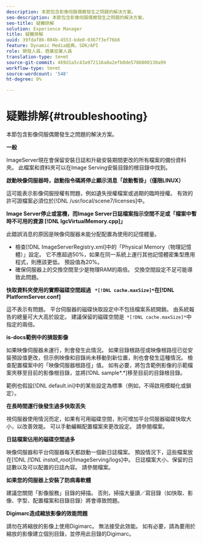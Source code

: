 ```yaml
---
description: 本節包含影像伺服偶爾發生之問題的解決方案。
seo-description: 本節包含影像伺服偶爾發生之問題的解決方案。
seo-title: 疑難排解
solution: Experience Manager
title: 疑難排解
uuid: 39fdaf86-004b-4553-bde0-0367f3ef76b8
feature: Dynamic Media經典，SDK/API
role: 開發人員，商業從業人員
translation-type: tm+mt
source-git-commit: 469d1a5c43a972116a8a2efb0de5708800130a99
workflow-type: tm+mt
source-wordcount: '548'
ht-degree: 0%

---
```



# 疑難排解{#troubleshooting}

本節包含影像伺服偶爾發生之問題的解決方案。

**一般**

ImageServer現在會保留安裝日誌和升級安裝期間更改的所有檔案的備份資料夾。 此檔案和資料夾可以在Image Serving安裝目錄的根目錄中找到。

**啟動映像伺服器時，啟動指令碼將停止顯示消息「啟動暫掛」（僅限LINUX）**

這可能表示影像伺服授權有問題，例如遺失授權檔案或過期的臨時授權。 有效的許可證檔案必須位於[!DNL /usr/local/scene7/licenses]中。

**Image Server停止或當機，而Image Server日誌檔案指示空間不足或「檔案中暫時不可用的資源 [!DNL IgcVirtualMemory.cpp]」**

此錯誤消息的原因是映像伺服器未能分配配置為使用的記憶體量。

* 檢查[!DNL ImageServerRegistry.xml]中的「Physical Memory（物理記憶體）」設定。 它不應超過50%，如果在同一系統上運行其他記憶體密集型應用程式，則應該更低。 預設值為20%。
* 確保伺服器上的交換空間至少是物理RAM的兩倍。 交換空間設定不足可能導致此問題。

**快取資料夾使用的實際磁碟空間超過 ` *[!DNL cache.maxSize]*`在[!DNL PlatformServer.conf]**

這不表示有問題。 平台伺服器的磁碟快取設定中不包括檔案系統開銷。 由系統報告的總量可大大高於設定。 建議保留的磁碟空間是` *[!DNL cache.maxSize]*`中指定的兩倍。

**is-docs範例中的損毀影像**

如果映像伺服器未運行，則會發生此情況。 如果目錄根路徑或映像根路徑已從安裝預設值更改，但示例映像和目錄尚未移動到新位置，則也會發生這種情況。 檢查配置檔案中的「映像伺服器根路徑」值。 如有必要，將包含範例影像的示範檔案夾移至目前的影像根目錄，並將[!DNL sample*.*]移至目前的目錄根目錄。

範例也假設[!DNL default.ini]中的某些設定為標準（例如，不得啟用模糊化或鎖定）。

**在長時間運行後發生過多快取丟失**

視伺服器使用情況而定，如果有可用磁碟空間，則可增加平台伺服器磁碟快取大小，以改善效能。 可以手動編輯配置檔案來更改設定。 請參閱檔案。

**日誌檔案佔用的磁碟空間過多**

映像伺服器和平台伺服器每天都啟動一個新日誌檔案。 預設情況下，這些檔案放在[!DNL *[!DNL install_root]*/ImageServing/logs]中。 日誌檔案大小、保留的日誌數以及可以配置的日誌內容。 請參閱檔案。

**如果您的伺服器上安裝了防病毒軟體**

建議您關閉「影像服務」目錄的掃描。 否則，掃描大量讀／寫目錄（如快取、影像、字型、配置檔案和目錄目錄）將會導致問題。

**Digimarc造成縮放影像的效能問題**

請勿在將縮放的影像上使用Digimarc。 無法接受此效能。 如有必要，請為要用於縮放的影像建立個別目錄，並停用此目錄的Digimarc。
